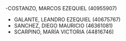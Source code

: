 -COSTANZO, MARCOS EZEQUIEL (40955907)
- GALANTE, LEANDRO EZEQUIEL (40675767)
- SANCHEZ, DIEGO MAURICIO (46361081)
- SCARPINO, MARÍA VICTORIA (44816746)
